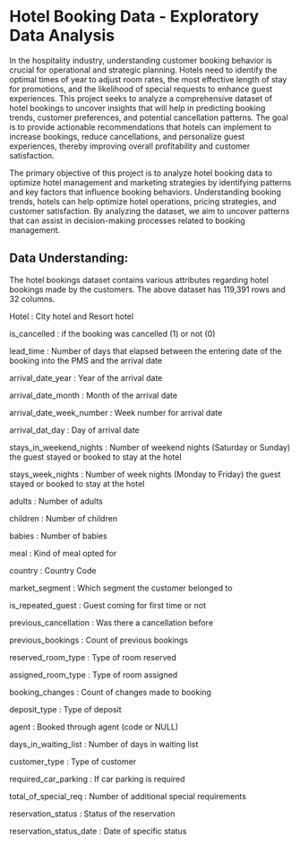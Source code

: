 # Hotel Booking Data - Exploratory Data Analysis

In the hospitality industry, understanding customer booking behavior is crucial for operational and strategic planning. Hotels need to identify the optimal times of year to adjust room rates, the most effective length of stay for promotions, and the likelihood of special requests to enhance guest experiences. This project seeks to analyze a comprehensive dataset of hotel bookings to uncover insights that will help in predicting booking trends, customer preferences, and potential cancellation patterns. The goal is to provide actionable recommendations that hotels can implement to increase bookings, reduce cancellations, and personalize guest experiences, thereby improving overall profitability and customer satisfaction.

The primary objective of this project is to analyze hotel booking data to optimize hotel management and marketing strategies by identifying patterns and key factors that influence booking behaviors. Understanding booking trends, hotels can help optimize hotel operations, pricing strategies, and customer satisfaction. By analyzing the dataset, we aim to uncover patterns that can assist in decision-making processes related to booking management.

## Data Understanding: 

The hotel bookings dataset contains various attributes regarding hotel bookings made by the customers. The above dataset has 119,391 rows and 32 columns.

Hotel : City hotel and Resort hotel

is_cancelled : if the booking was cancelled (1) or not (0)

lead_time : Number of days that elapsed between the entering date of the booking into the PMS and the arrival date

arrival_date_year : Year of the arrival date

arrival_date_month : Month of the arrival date

arrival_date_week_number : Week number for arrival date

arrival_dat_day : Day of arrival date

stays_in_weekend_nights : Number of weekend nights (Saturday or Sunday) the guest stayed or booked to stay at the hotel

stays_week_nights : Number of week nights (Monday to Friday) the guest stayed or booked to stay at the hotel

adults : Number of adults

children : Number of children

babies : Number of babies

meal : Kind of meal opted for

country : Country Code

market_segment : Which segment the customer belonged to

is_repeated_guest : Guest coming for first time or not

previous_cancellation : Was there a cancellation before

previous_bookings : Count of previous bookings

reserved_room_type : Type of room reserved

assigned_room_type : Type of room assigned

booking_changes : Count of changes made to booking

deposit_type : Type of deposit

agent : Booked through agent (code or NULL)

days_in_waiting_list : Number of days in waiting list

customer_type : Type of customer

required_car_parking : If car parking is required

total_of_special_req : Number of additional special requirements

reservation_status : Status of the reservation

reservation_status_date : Date of specific status
